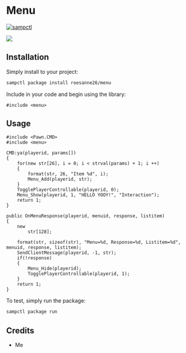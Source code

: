# Menu

[![sampctl](https://img.shields.io/badge/sampctl-fMenu-2f2f2f.svg?style=for-the-badge)](https://github.com/roesanne26/Menu)

![](https://media.discordapp.net/attachments/759415958937796649/768101257788653578/unknown.png)

<!--
Short description of your library, why it's useful, some examples, pictures or
videos. Link to your forum release thread too.

Remember: You can use "forumfmt" to convert this readme to forum BBCode!

What the sections below should be used for:

`## Installation`: Leave this section un-edited unless you have some specific
additional installation procedure.

`## Testing`: Whether your library is tested with a simple `main()` and `print`,
unit-tested, or demonstrated via prompting the player to connect, you should
include some basic information for users to try out your code in some way.

And finally, maintaining your version number`:

* Follow [Semantic Versioning](https://semver.org/)
* When you release a new version, update `VERSION` and `git tag` it
* Versioning is important for sampctl to use the version control features

Happy Pawning!
-->

## Installation

Simply install to your project:

```bash
sampctl package install roesanne26/menu
```

Include in your code and begin using the library:

```pawn
#include <menu>
```
## Usage

```pawn
#include <Pawn.CMD>
#include <menu>

CMD:ya(playerid, params[])
{
    for(new str[26], i = 0; i < strval(params) + 1; i ++)
    {
        format(str, 26, "Item %d", i);
        Menu_Add(playerid, str);
    }
    TogglePlayerControllable(playerid, 0);
    Menu_Show(playerid, 1, "HELLO YOOY!", "Interaction");
    return 1;
} 

public OnMenuResponse(playerid, menuid, response, listitem)
{
    new 
        str[128];
    
    format(str, sizeof(str), "Menu=%d, Response=%d, Listitem=%d", menuid, response, listitem);
    SendClientMessage(playerid, -1, str);
    if(!response)
    {
        Menu_Hide(playerid);
        TogglePlayerControllable(playerid, 1);
    }
    return 1;
}
```

To test, simply run the package:

```bash
sampctl package run
```
## Credits
* Me
